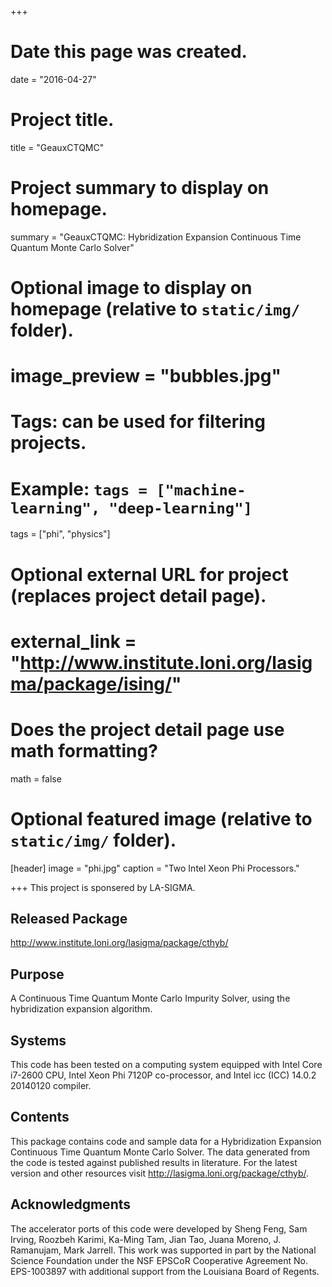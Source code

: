 +++
# Date this page was created.
date = "2016-04-27"

# Project title.
title = "GeauxCTQMC"

# Project summary to display on homepage.
summary = "GeauxCTQMC: Hybridization Expansion Continuous Time Quantum Monte Carlo Solver"

# Optional image to display on homepage (relative to `static/img/` folder).
# image_preview = "bubbles.jpg"

# Tags: can be used for filtering projects.
# Example: `tags = ["machine-learning", "deep-learning"]`
tags = ["phi", "physics"]

# Optional external URL for project (replaces project detail page).
# external_link = "http://www.institute.loni.org/lasigma/package/ising/"

# Does the project detail page use math formatting?
math = false

# Optional featured image (relative to `static/img/` folder).
[header]
image = "phi.jpg"
caption = "Two Intel Xeon Phi Processors."

+++
This project is sponsered by LA-SIGMA.

## Released Package 
http://www.institute.loni.org/lasigma/package/cthyb/

## Purpose
A Continuous Time Quantum Monte Carlo Impurity Solver, using the hybridization expansion algorithm.

## Systems
This code has been tested on a computing system equipped with Intel Core i7-2600 CPU, Intel Xeon Phi 7120P co-processor, and Intel icc (ICC) 14.0.2 20140120 compiler.

## Contents
This package contains code and sample data for a Hybridization Expansion Continuous Time Quantum Monte Carlo Solver. The data generated from the code is tested against published results in literature. For the latest version and other resources visit http://lasigma.loni.org/package/cthyb/.

## Acknowledgments
The accelerator ports of this code were developed by Sheng Feng, Sam Irving, Roozbeh Karimi, Ka-Ming Tam, Jian Tao, Juana Moreno, J. Ramanujam, Mark Jarrell. This work was supported in part by the National Science Foundation under the NSF EPSCoR Cooperative Agreement No. EPS-1003897 with additional support from the Louisiana Board of Regents.






